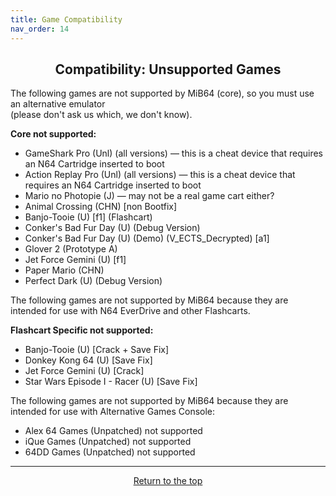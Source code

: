 ```yaml
---
title: Game Compatibility
nav_order: 14
---
```


## <center>Compatibility: Unsupported Games</center>

The following games are not supported by MiB64 (core), so you must use an alternative emulator  
(please don't ask us which, we don't know).

**Core not supported:**

- GameShark Pro (Unl) (all versions) — this is a cheat device that requires an N64 Cartridge inserted to boot  
- Action Replay Pro (Unl) (all versions) — this is a cheat device that requires an N64 Cartridge inserted to boot  
- Mario no Photopie (J) — may not be a real game cart either?  
- Animal Crossing (CHN) [non Bootfix]  
- Banjo-Tooie (U) [f1] (Flashcart)  
- Conker's Bad Fur Day (U) (Debug Version)  
- Conker's Bad Fur Day (U) (Demo) (V_ECTS_Decrypted) [a1]  
- Glover 2 (Prototype A)  
- Jet Force Gemini (U) [f1]  
- Paper Mario (CHN)  
- Perfect Dark (U) (Debug Version)

The following games are not supported by MiB64 because they are intended for use with N64 EverDrive and other Flashcarts.

**Flashcart Specific not supported:**

- Banjo-Tooie (U) [Crack + Save Fix]  
- Donkey Kong 64 (U) [Save Fix]  
- Jet Force Gemini (U) [Crack]  
- Star Wars Episode I - Racer (U) [Save Fix]

The following games are not supported by MiB64 because they are intended for use with Alternative Games Console:

- Alex 64 Games (Unpatched) not supported  
- iQue Games (Unpatched) not supported  
- 64DD Games (Unpatched) not supported

---

<p style="text-align:center"><a href="#">Return to the top</a></p>

<!-- ClauseEcho: Game Compatibility Protocol Activated -->

